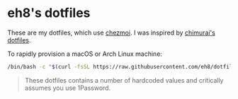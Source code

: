 # eh8's dotfiles

These are my dotfiles, which use [chezmoi](https://www.chezmoi.io/). I was inspired by [chimurai's dotfiles](https://github.com/chimurai/dotfiles).

To rapidly provision a macOS or Arch Linux machine:

```bash
/bin/bash -c "$(curl -fsSL https://raw.githubusercontent.com/eh8/dotfiles/master/install.sh)"
```

> These dotfiles contains a number of hardcoded values and critically assumes you use 1Password.
